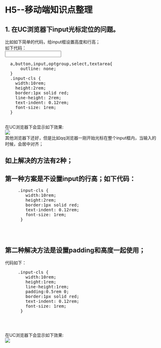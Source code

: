 # H5--移动端知识点整理 <br/>
## 1. 在UC浏览器下input光标定位的问题。<br/>
   比如如下简单的代码，给input框设置高度和行高；<br/>
   如下代码：<br/>
  <input type="text" class="input-cls"/>
  <pre>
  a,button,input,optgroup,select,textarea{
      outline: none;
  }
  .input-cls {
    width:10rem;
    height:2rem;
    border:1px solid red;
    line-height: 2rem;
    text-indent: 0.12rem;
    font-size: 1rem;
  }
  </pre>
  在UC浏览器下会显示如下效果: <br/>
  <img src="http://images2015.cnblogs.com/blog/561794/201606/561794-20160625170655344-1968154825.jpg"/><br/>
  其他浏览器下还好，但是比如qq浏览器一刚开始光标在整个input框内，当输入的时候，会居中对齐；<br/>
  ## 如上解决的方法有2种；<br/>
  ## 第一种方案是不设置input的行高；如下代码：<br/>
  <pre>
     .input-cls {
        width:10rem;
        height:2rem;
        border:1px solid red;
        text-indent: 0.12rem;
        font-size: 1rem;
      }
  </pre><br/>

  ## 第二种解决方法是设置padding和高度一起使用；<br/>
  代码如下：
  <pre>
     .input-cls {
        width:10rem;
        height:1rem;
        line-height:1rem;
        padding:0.5rem 0;
        border:1px solid red;
        text-indent: 0.12rem;
        font-size: 1rem;
      }
  </pre><br/>
 在UC浏览器下会显示如下效果: <br/>
  <img src="http://images2015.cnblogs.com/blog/561794/201606/561794-20160625170720844-987241925.jpg"/>
  <br/>

